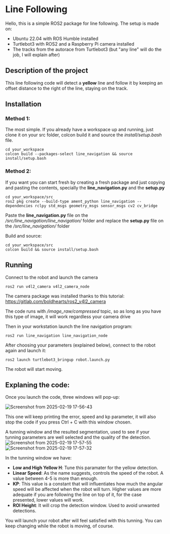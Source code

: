 # Line Following
Hello, this is a simple ROS2 package for line following. The setup is made on:

- Ubuntu 22.04 with ROS Humble installed
- Turtlebot3 with ROS2 and a Raspberry Pi camera installed 
- The tracks from the autorace from Turtlebot3 (but "any line" will do the job, I will explain after)


## Description of the project

This line following code will detect a **yellow** line and follow it by keeping an offset distance to the right of the line, staying on the track.


## Installation

### Method 1:

The most simple. If you already have a workspace up and running, just clone it on your src folder, colcon build it and source the *install/setup.bash* file.

```
cd your_workspace
colcon build --packages-select line_navigation && source install/setup.bash
```

### Method 2:

If you want you can start fresh by creating a fresh package and just copying and pasting the contents, specially the **line_navigation.py** and the **setup.py**

```
cd your_workspace/src
ros2 pkg create --build-type ament_python line_navigation --dependencies rclpy std_msgs geometry_msgs sensor_msgs cv2 cv_bridge
```
Paste the **line_navigation.py** file on the */src/line_navigation/line_navigation/* folder and replace the **setup.py** file on the */src/line_navigation/* folder

Build and source:
```
cd your_workspace/src
colcon build && source install/setup.bash
```

## Running

Connect to the robot and launch the camera
```
ros2 run v4l2_camera v4l2_camera_node
```
The camera package was installed thanks to this tutorial:
https://gitlab.com/boldhearts/ros2_v4l2_camera

The code runs with */image_raw/compressed* topic, so as long as you have this type of image, it will work regardless your camera drive

Then in your workstation launch the line navigation program:
```
ros2 run line_navigation line_navigation_node
```
After choosing your parameters (explained below), connect to the robot again and launch it:
```
ros2 launch turtlebot3_bringup robot.launch.py
```

The robot will start moving.

## Explaning the code:

Once you launch the code, three windows will pop-up:

![Screenshot from 2025-02-19 17-56-43](https://github.com/user-attachments/assets/d8ce5113-9b7c-4006-a387-770f8064b698)

This one will keep printing the error, speed and kp parameter, it will also stop the code if you press Ctrl + C with this window chosen.

A tunning window and the resulted segmentation, used to see if your tunning parameters are well selected and the quality of the detection.
![Screenshot from 2025-02-19 17-57-55](https://github.com/user-attachments/assets/964745a9-a17a-4ef1-9499-01933032cf5e)
![Screenshot from 2025-02-19 17-57-32](https://github.com/user-attachments/assets/c7fb1d55-fdab-471a-9f1e-e9b3648a1e8b)


In the tunning window we have:
- **Low and High Yellow H**: Tune this paramater for the yellow detection.
- **Linear Speed**: As the name suggests, controls the speed of the robot. A value between 4-5 is more than enough.
- **KP**: This value is a constant that will influentiates how much the angular speed will be affected when the robot will turn. Higher values are more adequate if you are following the line on top of it, for the case presented, lower values will work.
- **ROI Height**: It will crop the detection window. Used to avoid unwanted detections.

You will launch your robot after will feel satisfied with this tunning. You can keep changing while the robot is moving, of course.
